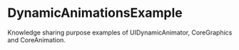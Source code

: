# DynamicAnimationsExample

Knowledge sharing purpose examples of UIDynamicAnimator, CoreGraphics and CoreAnimation.
